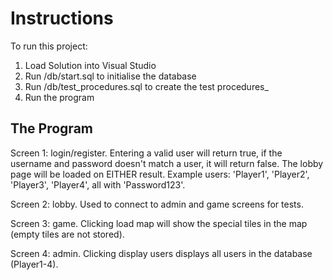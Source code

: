 # Instructions

To run this project:
1. Load Solution into Visual Studio
2. Run /db/start.sql to initialise the database
3. Run /db/test_procedures.sql to create the test procedures_
4. Run the program


## The Program

Screen 1: login/register. Entering a valid user will return true, if the username and password doesn't match a user, 
it will return false. The lobby page will be loaded on EITHER result. Example users: 'Player1', 'Player2', 'Player3', 
'Player4', all with 'Password123'.

Screen 2: lobby. Used to connect to admin and game screens for tests.

Screen 3: game. Clicking load map will show the special tiles in the map (empty tiles are not stored).

Screen 4: admin. Clicking display users displays all users in the database (Player1-4).